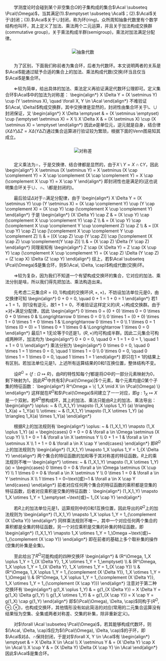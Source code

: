 　　学测度论时会碰到某个非空集合$\Omega$的子集构成的集合$\Acal \subseteq \Pcal(\Omega)$，当其满足(1).$\emptyset \subseteq \Acal$；(2).$\Acal$关于$\setminus$封闭；(3).$\Acal$关于$\cup$封闭，称为<span class="violet">环</span>(ring)。众所周知抽象代数里有个数学结构也叫<span class="violet">环</span>，其上定义了加法、乘法两个二元运算，并且关于加法构成<span class="violet">交换群</span>(commutative group)，关于乘法构成<span class="violet">半群</span>(semigroup)，乘法对加法满足<span class="violet">分配律</span>。
<div style="text-align: center">
    <img alt="抽象代数" src="https://raw.githubusercontent.com/Avanti1980/notes-on-math/master/img/abstract-algebra.svg" style="margin: 10px auto"/>
</div>

　　为了区别，下面我们称前者为集合环，后者为代数环。本文说明两者的关系是<span class="violet">$\Acal$能通过赋予合适的集合上的加法、乘法构成代数(交换)环当且仅当$\Acal$是集合环</span>。

　　$\Leftarrow$较为简单，给出具体的加法、乘法定义再验证满足代数环公理即可。定义集合环$\Acal$中的加法为<span class="violet">对称差</span>：
\begin{align\*}
    X \Delta Y = (X \setminus Y) \cup (Y \setminus X), \quad \forall X, Y \in \Acal
\end{align\*}
不难验证$(\Acal, \Delta)$构成<span class="violet">交换群</span>，其中<span class="violet">交换律</span>是显然的，<span class="violet">封闭性</span>由集合环关于$\setminus$、$\cup$封闭保证，又
\begin{align\*}
    X \Delta \emptyset & = (X \setminus \emptyset) \cup (\emptyset \setminus X) = X \\\\
    X \Delta X         & = (X \setminus X) \cup (X \setminus X) = \emptyset
\end{align\*}
因此$\emptyset$是<span class="violet">单位元</span>，<span class="violet">逆元</span>就是自身，<span class="violet">结合律</span>$(X \Delta Y) \Delta Z = X \Delta (Y \Delta Z)$通过集合运算进行验证较为繁琐，根据下面的Venn图易知其成立。
<div style="text-align: center">
    <img alt="对称差" src="https://raw.githubusercontent.com/Avanti1980/notes-on-math/981babd5ce02c5d7bc444e0b02291668d2dce4f3/img/symmetric-difference.svg" style="margin: 10px auto"/>
</div>

　　定义乘法为$\cap$，于是<span class="violet">交换律</span>、<span class="violet">结合律</span>都是显然的，由于$X \setminus Y = X \cap \complement Y$，因此
\begin{align\*}
    X \setminus (X \setminus Y) = X \setminus (X \cap \complement Y) = X \cap \complement (X \cap \complement Y) = X \cap (\complement X \cup Y) = X \cap Y
\end{align\*}
即<span class="violet">封闭性</span>也是满足的(这也说明集合环关于$\cup$、$\cap$、$\setminus$都是封闭的)。

　　最后验证$\Delta$对于$\cap$满足<span class="violet">分配律</span>，由于
\begin{align\*}
    X \Delta Y = (X \setminus Y) \cup (Y \setminus X) = (X \cap \complement Y) \cup (Y \cap \complement X) = (X \cup Y) \cap (\complement X \cup \complement Y)
\end{align\*}
于是
\begin{align\*}
    (X \Delta Y) \cap Z & = (X \cup Y) \cap (\complement X \cup \complement Y) \cap Z                             \\\\
                        & = (X \cup Y) \cap (\complement X \cup \complement Y \cup \complement Z) \cap Z          \\\\
                        & = [(X \cup Y) \cap Z] \cap [\complement X \cup \complement Y \cup \complement Z]        \\\\
                        & = [(X \cap Z) \cup (Y \cap Z)] \cap [\complement (X \cap Z) \cup \complement(Y \cap Z)] \\\\
                        & = (X \cap Z) \Delta (Y \cap Z)
\end{align\*}
同理易知有
\begin{align\*}
    Z \cap (X \Delta Y) = Z \cap (X \cup Y) \cap (\complement X \cup \complement Y) = (X \cap Z) \Delta (Y \cap Z) = (Z \cap X) \Delta (Z \cap Y)
\end{align\*}
综上，若$\Acal \subseteq \Pcal(\Omega)$是集合环，则$(\Acal, \Delta, \cap)$构成代数(交换)环。

　　$\Rightarrow$较为复杂，因为我们不知道一个有望构成交换环的集合，它对应的加法、乘法分别是啥，所以我们得先把加法、乘法构造出来。

　　先考虑二元集合$R = \{0, 1\}$构成的交换环$(R, +, \times)$，不妨设加法单位元是$0$，由交换律可知
\begin{align\*}
    0 + 0 = 0, \quad 0 + 1 = 1 + 0 = 1
\end{align\*}
若$1 + 1 = 1$，则$1$没有逆元，故$1 + 1 = 0$，不难验证这样定义的$(R, +)$构成交换群。由于$\times$对$+$满足分配律，因此
\begin{align\*}
    0 \times 0 = (0 + 0) \times 0 = 0 \times 0 + 0 \times 0 & \Longrightarrow 0 \times 0 = 0 \\\\
    0 \times 1 = (0 + 0) \times 1 = 0 \times 1 + 0 \times 1 & \Longrightarrow 0 \times 1 = 0 \\\\
    1 \times 0 = 1 \times (0 + 0) = 1 \times 0 + 1 \times 0 & \Longrightarrow 1 \times 0 = 0
\end{align\*}
最后$1 \times 1$无论等于$0$还是$1$，$(R, \times)$均可构成半群。因此二元集合可构成两种环，加法均为
\begin{align\*}
    0 + 0 = 0, \quad 0 + 1 = 1 + 0 = 1, \quad 1 + 1 = 0 \\\\
\end{align\*}
乘法分别为
\begin{align\*}
    0 \times 0 = 0, \quad 0 \times 1 = 1 \times 0 = 0, \quad 1 \times 1 = 0 \\\\
    0 \times 0 = 0, \quad 0 \times 1 = 1 \times 0 = 0, \quad 1 \times 1 = 1
\end{align\*}
即只在$1 \times 1$的结果上有区别。若加法单位元是$1$，上述所有运算结果的$0$和$1$互换位置，整体结构不变。

　　设$R^\Omega = \{ f: \Omega \mapsto R \}$，由$R$的特性知每个$f$都是将$\Omega$中的一部分元素映射为$0$，剩下映射为$1$，因此$R^\Omega$中共有$|\Pcal(\Omega)|$个元素，每个元素均是$\Omega$某个子集的特征函数：
\begin{align\*}
    R^\Omega = \\{ 1\_X \mid X \in \Pcal(\Omega) \\}
\end{align\*}
这样就在$R^\Omega$和$\Pcal(\Omega)$间建立了一一对应，即$g: 1_X \mapsto X$是一个双射。若$R^\Omega$想构成环，其上的加法、乘法只能由$R$上的加法、乘法导出：
\begin{align\*}
    \oplus: ~  & (1\_X,1\_Y) \mapsto (1\_X \oplus 1\_Y) (a) \triangleq 1\_X(a) + 1\_Y(a)       \\\\
    \otimes: ~ & (1\_X,1\_Y) \mapsto (1\_X \otimes 1\_Y) (a) \triangleq 1\_X(a) \times 1\_Y(a)
\end{align\*}

　　根据$R$上的加法规则有
\begin{align\*}
    \oplus: ~ & (1\_X,1\_Y) \mapsto (1\_X \oplus 1\_Y) (a) = \begin{cases}
        0 + 0 = 0 & \forall a \in \Omega \setminus (X \cup Y) \\\\
        1 + 0 = 1 & \forall a \in X \setminus Y               \\\\
        0 + 1 = 1 & \forall a \in Y \setminus X               \\\\
        1 + 1 = 0 & \forall a \in X \cap Y
    \end{cases}
\end{align\*}
即$R^\Omega$上的加法规则为
\begin{align\*}
    (1\_X,1\_Y) \mapsto 1\_X \oplus 1\_Y = 1\_{X \Delta Y}
\end{align\*}
<span class="violet">两个集合的特征函数的加和等于其对称差的特征函数</span>。$R$上的乘法规则不唯一
\begin{align\*}
    \otimes: ~ & (1\_X,1\_Y) \mapsto (1\_X \otimes 1\_Y) (a) = \begin{cases}
        0 \times 0 = 0             & \forall a \in \Omega \setminus (X \cup Y) \\\\
        1 \times 0 = 0             & \forall a \in X \setminus Y               \\\\
        0 \times 1 = 0             & \forall a \in Y \setminus X               \\\\
        1 \times 1 = 0~\text{或}~1 & \forall a \in X \cap Y
    \end{cases}
\end{align\*}
前者对应任何两个集合的特征函数的乘积都是空集的特征函数，后者对应乘积是交集的特征函数：
\begin{align\*}
    (1\_X,1\_Y) \mapsto 1\_X \otimes 1\_Y = 1\_\emptyset ~\text{或}~ 1\_{X \cap Y}
\end{align\*}

　　若$R$上的加法单位元是$1$，运算规则中的$0$和$1$互换位置，因此导出的$R^\Omega$上的加法规则为
\begin{align\*}
    (1\_X,1\_Y) \mapsto 1\_X \oplus 1\_Y = 1\_{\complement (X \Delta Y)}
\end{align\*}
同样乘法规则不唯一，其中一个对应任何两个集合的乘积都是全集的特征函数，另一个对应乘积是交集的补集的特征函数，即
\begin{align\*}
    (1\_X,1\_Y) \mapsto 1\_X \otimes 1\_Y = 1\_\Omega ~\text{或}~ 1\_{\complement (X \cap Y)}
\end{align\*}
即在前者的基础上多个取补集的操作(空集的补集是全集)。

　　至此给出了$R^\Omega$可能构成的四种交换环
\begin{align\*}
     & (R^\Omega, 1\_X \oplus 1\_Y = 1\_{X \Delta Y}, 1\_X \otimes 1\_Y = 1\_\emptyset)                              \\\\
     & (R^\Omega, 1\_X \oplus 1\_Y = 1\_{X \Delta Y}, 1\_X \otimes 1\_Y = 1\_{X \cap Y})                             \\\\
     & (R^\Omega, 1\_X \oplus 1\_Y = 1\_{\complement (X \Delta Y)}, 1\_X \otimes 1\_Y = 1\_\Omega)                   \\\\
     & (R^\Omega, 1\_X \oplus 1\_Y = 1\_{\complement (X \Delta Y)}, 1\_X \otimes 1\_Y = 1\_{\complement (X \cap Y)})
\end{align\*}
注意对于第二种交换环有
\begin{align\*}
    g(1\_X \oplus 1\_Y)  & = g(1\_{X \Delta Y}) = X \Delta Y = g(1\_X) \Delta g(1\_Y) \\\\
    g(1\_X \otimes 1\_Y) & = g(1\_{X \cap Y}) = X \cap Y = g(1\_X) \cap g(1\_Y)
\end{align\*}
即$(\Pcal(\Omega), \Delta, \cap)$同构于$(R^\Omega, \oplus, \otimes)$，也构成交换环，其他情形没有如此简洁的对应(常用的二元集合运算没有结果恒为空集、全集或两者对称差、交集的补集，除非重新定义)。

　　对$\forall \Acal \subseteq \Pcal(\Omega)$，若其能够构成代数环，则$(\Acal, \Delta, \cap)$应为$(\Pcal(\Omega), \Delta, \cap)$的子环，即$\Acal$对$\Delta$、$\cap$保持封闭，于是对$\forall X, Y \in \Acal$有
\begin{align\*}
    \emptyset     & = X \Delta X \in \Acal                     \\\\
    X \setminus Y & = (X \Delta Y) \cap X \in \Acal            \\\\
    X \cup Y      & = (X \Delta Y) \Delta (X \cap Y) \in \Acal
\end{align\*}
因此$\Acal$是集合环。

